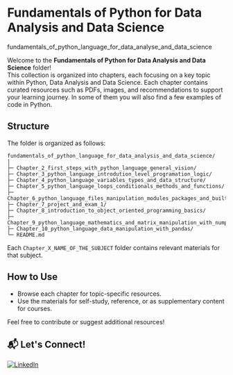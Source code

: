 # Fundamentals of Python for Data Analysis and Data Science

fundamentals_of_python_language_for_data_analyse_and_data_science

Welcome to the **Fundamentals of Python for Data Analysis and Data Science** folder!  
This collection is organized into chapters, each focusing on a key topic within Python, Data Analysis and Data Science. Each chapter contains curated resources such as PDFs, images, and recommendations to support your learning journey. In some of them you will also find a few examples of code in Python.

## Structure

The folder is organized as follows:

```
fundamentals_of_python_language_for_data_analysis_and_data_science/
│
├─ Chapter_2_first_steps_with_python_language_general_vision/
├─ Chapter_3_python_language_introdution_level_programation_logic/
├─ Chapter_4_python_language_variables_types_and_data_structure/
├─ Chapter_5_python_language_loops_conditionals_methods_and_functions/
├─ Chapter_6_python_language_files_manipulation_modules_packages_and_built_in_functions/
├─ Chapter_7_project_and_exam_1/
├─ Chapter_8_introduction_to_object_oriented_programming_basics/
├─ Chapter_9_python_language_mathematics_and_matrix_manipulation_with_numpy/
├─ Chapter_10_python_language_data_manipulation_with_pandas/
└─ README.md
```

Each `Chapter_X_NAME_OF_THE_SUBJECT` folder contains relevant materials for that subject.

## How to Use

- Browse each chapter for topic-specific resources.
- Use the materials for self-study, reference, or as supplementary content for courses.

Feel free to contribute or suggest additional resources!

## 📬 **Let's Connect!**  

[![LinkedIn](https://img.shields.io/badge/LinkedIn-Matheus_Santossi-blue?style=flat&logo=linkedin)](https://linkedin.com/in/matheussantossi) 